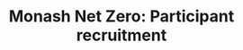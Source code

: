 ---
airtable_createdTime: '2022-05-10T10:23:04.000Z'
airtable_id: recAQeMQ9MdcHm6vL
case_link:
- monash-net-zero-precinct
feeds_into: '[''recG1vpcqcvZP4Pas'']'
nature_of_participants_tag:
- Open
- Intentional recruitment
number_of_participants: '25'
recruitment: Calls for participation were advertised widely to attract diverse Monash
  precinct citizens including university staff and students, local residents and businesses,
  government and industry members.
table: components
target_groups: 'Open to all, but with specific targeting towards citizens with an
  interest in sustainable development.


  "Recruitment was focused on engaging precinct citizens that were interested in the
  creation, use or management of personal and collective data in the context of local
  sustainability"'
temporal_state: One off
title: 'Monash Net Zero: Participant recruitment'
---